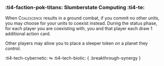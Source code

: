 ### :ti4-faction-pok-titans: **Slumberstate Computing** :ti4-te:

When <span style="font-variant:small-caps;">Coalescence</span> results in a ground combat, if you commit no other units, you may choose for your units to coexist instead.
During the status phase, for each player you are coexisting with, you and that player each draw 1 additional action card.

Other players may allow you to place a sleeper token on a planet they control.

:ti4-tech-cybernetic: ⇋ :ti4-tech-biotic:
{ .breakthrough-synergy }
